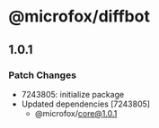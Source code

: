 # @microfox/diffbot

## 1.0.1

### Patch Changes

- 7243805: initialize package
- Updated dependencies [7243805]
  - @microfox/core@1.0.1
